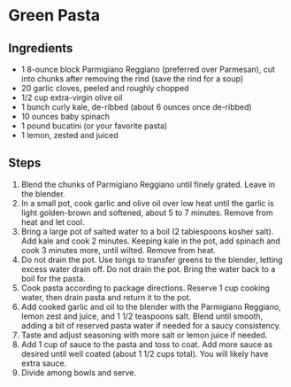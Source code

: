 # Green Pasta

## Ingredients
- 1 8-ounce block Parmigiano Reggiano (preferred over Parmesan), cut into chunks after removing the rind (save the rind for a soup)
- 20 garlic cloves, peeled and roughly chopped
- 1/2 cup extra-virgin olive oil
- 1 bunch curly kale, de-ribbed (about 6 ounces once de-ribbed)
- 10 ounces baby spinach
- 1 pound bucatini (or your favorite pasta)
- 1 lemon, zested and juiced

## Steps
1. Blend the chunks of Parmigiano Reggiano until finely grated. Leave in the blender.
2. In a small pot, cook garlic and olive oil over low heat until the garlic is light golden-brown and softened, about 5 to 7 minutes. Remove from heat and let cool.
3. Bring a large pot of salted water to a boil (2 tablespoons kosher salt). Add kale and cook 2 minutes. Keeping kale in the pot, add spinach and cook 3 minutes more, until wilted. Remove from heat.
4. Do not drain the pot. Use tongs to transfer greens to the blender, letting excess water drain off. Do not drain the pot. Bring the water back to a boil for the pasta.
5. Cook pasta according to package directions. Reserve 1 cup cooking water, then drain pasta and return it to the pot.
6. Add cooked garlic and oil to the blender with the Parmigiano Reggiano, lemon zest and juice, and 1 1/2 teaspoons salt. Blend until smooth, adding a bit of reserved pasta water if needed for a saucy consistency.
7. Taste and adjust seasoning with more salt or lemon juice if needed.
8. Add 1 cup of sauce to the pasta and toss to coat. Add more sauce as desired until well coated (about 1 1/2 cups total). You will likely have extra sauce.
9. Divide among bowls and serve.